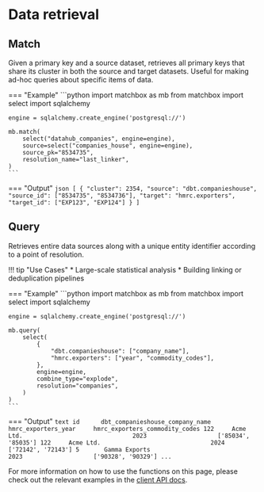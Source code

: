 # Data retrieval

## Match

Given a primary key and a source dataset, retrieves all primary keys that share its cluster in both the source and target datasets. Useful for making ad-hoc queries about specific items of data.

=== "Example"
    ```python
    import matchbox as mb
    from matchbox import select
    import sqlalchemy

    engine = sqlalchemy.create_engine('postgresql://')

    mb.match(
        select("datahub_companies", engine=engine),
        source=select("companies_house", engine=engine),
        source_pk="8534735",
        resolution_name="last_linker",
    )
    ```

=== "Output"
    ```json
    [
        {
            "cluster": 2354,
            "source": "dbt.companieshouse",
            "source_id": ["8534735", "8534736"],
            "target": "hmrc.exporters",
            "target_id": ["EXP123", "EXP124"]
        }
    ]
    ```

## Query

Retrieves entire data sources along with a unique entity identifier according to a point of resolution.

!!! tip "Use Cases"
    * Large-scale statistical analysis
    * Building linking or deduplication pipelines

=== "Example"
    ```python
    import matchbox as mb
    from matchbox import select
    import sqlalchemy

    engine = sqlalchemy.create_engine('postgresql://')

    mb.query(
        select(
            {
                "dbt.companieshouse": ["company_name"],
                "hmrc.exporters": ["year", "commodity_codes"],
            },
            engine=engine,
            combine_type="explode",
            resolution="companies",
        )
    )
    ```

=== "Output"
    ```text
    id      dbt_companieshouse_company_name         hmrc_exporters_year     hmrc_exporters_commodity_codes
    122     Acme Ltd.                               2023                    ['85034', '85035']
    122     Acme Ltd.                               2024                    ['72142', '72143']
    5       Gamma Exports                           2023                    ['90328', '90329']
    ...
    ```

For more information on how to use the functions on this page, please check out the relevant examples in the [client API docs](../../api/client/).